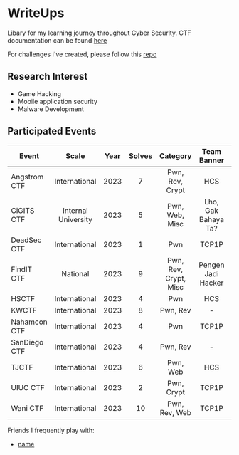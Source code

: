 # WriteUps
Libary for my learning journey throughout Cyber Security. CTF documentation can be found [here](https://hyggehalcyon.gitbook.io/page/ctfs/2023)              
      
For challenges I've created, please follow this [repo]() 

## Research Interest
- Game Hacking   
- Mobile application security   
- Malware Development  

## Participated Events
| Event | Scale | Year  | Solves | Category | Team Banner | Rank | Documentation |
| --- | :---: | --- | :---: | :---: |  :---: |  :---: | :---: |
| Angstrom CTF | International | 2023 | 7 | Pwn, Rev, Crypt | HCS | 259/1429 | [Gitbook](https://hyggehalcyon.gitbook.io/page/ctfs/2023/angstromctf-2023) 
| CiGITS CTF | Internal University | 2023 | 5 | Pwn, Web, Misc |  Lho, Gak Bahaya Ta? | 1st | [Gitbook](https://hyggehalcyon.gitbook.io/page/ctfs/2023/cigits-2023) 
| DeadSec CTF | International | 2023 | 1 | Pwn | TCP1P | 16/436 | [Gitbook](https://hyggehalcyon.gitbook.io/page/ctfs/2023/deadsec-ctf-2023) 
| FindIT CTF | National | 2023 | 9 | Pwn, Rev, Crypt, Misc | Pengen Jadi Hacker | Finalist | [Gitbook](https://hyggehalcyon.gitbook.io/page/ctfs/2023/findit-ctf-2023) 
| HSCTF | International | 2023 | 4 | Pwn | HCS | 15/942 | -
| KWCTF | International | 2023 | 8 | Pwn, Rev | - | - | - 
| Nahamcon CTF | International | 2023 | 4 | Pwn | TCP1P | 6/2518 | -     
| SanDiego CTF | International | 2023 | 4 | Pwn, Rev | - | - | [Gitbook](https://hyggehalcyon.gitbook.io/page/ctfs/2023/sandiegoctf-2023) 
| TJCTF | International | 2023 | 6 | Pwn, Web | HCS | 54/927 | [Gitbook](https://hyggehalcyon.gitbook.io/page/ctfs/2023/tjctf-2023) 
| UIUC CTF | International | 2023 | 2 | Pwn, Crypt | TCP1P | 23/818 | -    
| Wani CTF | International | 2023 | 10 | Pwn, Rev, Web | TCP1P | 12/1109 | [Gitbook](https://hyggehalcyon.gitbook.io/page/ctfs/2023/wanictf-2023) 
     
Friends I frequently play with:
- [name](linktotheirgithub)
    